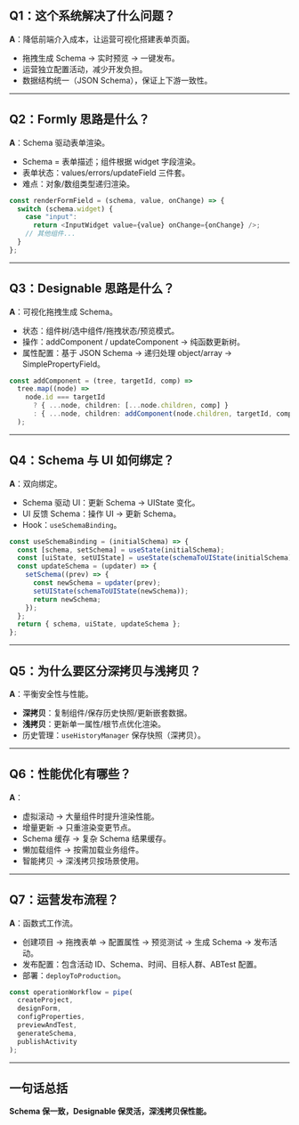 ## Q1：这个系统解决了什么问题？

**A**：降低前端介入成本，让运营可视化搭建表单页面。

- 拖拽生成 Schema → 实时预览 → 一键发布。
- 运营独立配置活动，减少开发负担。
- 数据结构统一（JSON Schema），保证上下游一致性。

---

## Q2：Formly 思路是什么？

**A**：Schema 驱动表单渲染。

- Schema = 表单描述；组件根据 widget 字段渲染。
- 表单状态：values/errors/updateField 三件套。
- 难点：对象/数组类型递归渲染。

```typescript
const renderFormField = (schema, value, onChange) => {
  switch (schema.widget) {
    case "input":
      return <InputWidget value={value} onChange={onChange} />;
    // 其他组件...
  }
};
```

---

## Q3：Designable 思路是什么？

**A**：可视化拖拽生成 Schema。

- 状态：组件树/选中组件/拖拽状态/预览模式。
- 操作：addComponent / updateComponent → 纯函数更新树。
- 属性配置：基于 JSON Schema → 递归处理 object/array → SimplePropertyField。

```typescript
const addComponent = (tree, targetId, comp) =>
  tree.map((node) =>
    node.id === targetId
      ? { ...node, children: [...node.children, comp] }
      : { ...node, children: addComponent(node.children, targetId, comp) }
  );
```

---

## Q4：Schema 与 UI 如何绑定？

**A**：双向绑定。

- Schema 驱动 UI：更新 Schema → UIState 变化。
- UI 反馈 Schema：操作 UI → 更新 Schema。
- Hook：`useSchemaBinding`。

```typescript
const useSchemaBinding = (initialSchema) => {
  const [schema, setSchema] = useState(initialSchema);
  const [uiState, setUIState] = useState(schemaToUIState(initialSchema));
  const updateSchema = (updater) => {
    setSchema((prev) => {
      const newSchema = updater(prev);
      setUIState(schemaToUIState(newSchema));
      return newSchema;
    });
  };
  return { schema, uiState, updateSchema };
};
```

---

## Q5：为什么要区分深拷贝与浅拷贝？

**A**：平衡安全性与性能。

- **深拷贝**：复制组件/保存历史快照/更新嵌套数据。
- **浅拷贝**：更新单一属性/根节点优化渲染。
- 历史管理：`useHistoryManager` 保存快照（深拷贝）。

---

## Q6：性能优化有哪些？

**A**：

- 虚拟滚动 → 大量组件时提升渲染性能。
- 增量更新 → 只重渲染变更节点。
- Schema 缓存 → 复杂 Schema 结果缓存。
- 懒加载组件 → 按需加载业务组件。
- 智能拷贝 → 深浅拷贝按场景使用。

---

## Q7：运营发布流程？

**A**：函数式工作流。

- 创建项目 → 拖拽表单 → 配置属性 → 预览测试 → 生成 Schema → 发布活动。
- 发布配置：包含活动 ID、Schema、时间、目标人群、ABTest 配置。
- 部署：`deployToProduction`。

```typescript
const operationWorkflow = pipe(
  createProject,
  designForm,
  configProperties,
  previewAndTest,
  generateSchema,
  publishActivity
);
```

---

## 一句话总括

**Schema 保一致，Designable 保灵活，深浅拷贝保性能。**
